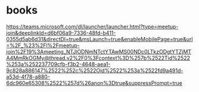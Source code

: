 # books

https://teams.microsoft.com/dl/launcher/launcher.html?type=meetup-join&deeplinkId=d6bf06a9-7336-48fd-b411-0355d5ab6d31&directDl=true&msLaunch=true&enableMobilePage=true&url=%2F_%23%2Fl%2Fmeetup-join%2F19%3Ameeting_NTJlODNmNTctYTAwMS00NDc0LTkzODgtYTZjMTA4MmRkOGMy@thread.v2%2F0%3Fcontext%3D%257b%2522Tid%2522%253a%252237709cfb-f3b2-4648-aea1-9c828a886147%2522%252c%2522Oid%2522%253a%2522fd9a491d-a53d-4f78-a880-6dc960e65308%2522%257d%26anon%3Dtrue&suppressPrompt=true
